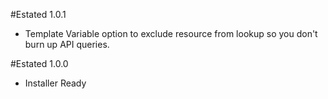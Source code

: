 #Estated 1.0.1
- Template Variable option to exclude resource from lookup so you don't burn up API queries.

#Estated 1.0.0
- Installer Ready
